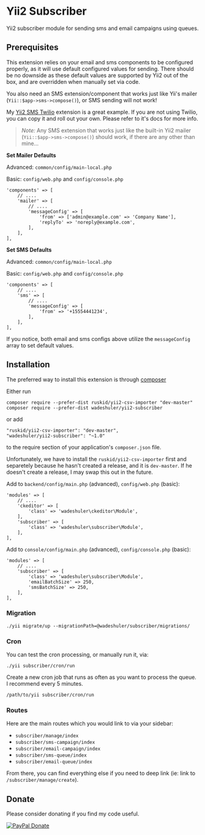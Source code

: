 # Yii2 Subscriber

Yii2 subscriber module for sending sms and email campaigns using queues.


## Prerequisites

This extension relies on your email and sms components to be configured properly, as it will
use default configured values for sending. There should be no downside as these default values
are supported by Yii2 out of the box, and are overridden when manually set via code.

You also need an SMS extension/component that works just like Yii's mailer (`Yii::$app->sms->compose()`),
or SMS sending will not work!

My [Yii2 SMS Twilio](https://github.com/wadeshuler/yii2-sms-twilio) extension is a great example. If you are
not using Twilio, you can copy it and roll out your own. Please refer to it's docs for more info.

> *Note:* Any SMS extension that works just like the built-in Yii2 mailer (`Yii::$app->sms->compose()`)
should work, if there are any other than mine...

**Set Mailer Defaults**

Advanced: `common/config/main-local.php`

Basic: `config/web.php` and `config/console.php`

```
'components' => [
    // ....
    'mailer' => [
        // ....
        'messageConfig' => [
            'from' => ['admin@example.com' => 'Company Name'],
            'replyTo' => 'noreply@example.com',
        ],
    ],
],
```

**Set SMS Defaults**

Advanced: `common/config/main-local.php`

Basic: `config/web.php` and `config/console.php`

```
'components' => [
    // ....
    'sms' => [
        // ....
        'messageConfig' => [
            'from' => '+15554441234',
        ],
    ],
],
```

If you notice, both email and sms configs above utilize the `messageConfig` array to set default values.


## Installation

The preferred way to install this extension is through [composer](http://getcomposer.org/download/)

Either run

    composer require --prefer-dist ruskid/yii2-csv-importer "dev-master"
    composer require --prefer-dist wadeshuler/yii2-subscriber

or add

    "ruskid/yii2-csv-importer": "dev-master",
    "wadeshuler/yii2-subscriber": "~1.0"

to the require section of your application's `composer.json` file.

Unfortunately, we have to install the `ruskid/yii2-csv-importer` first and separetely because he hasn't
created a release, and it is `dev-master`. If he doesn't create a release, I may swap this out in the future.


Add to `backend/config/main.php` (advanced), `config/web.php` (basic):

```
'modules' => [
    // ....
    'ckeditor' => [
        'class' => 'wadeshuler\ckeditor\Module',
    ],
    'subscriber' => [
        'class' => 'wadeshuler\subscriber\Module',
    ],
],
```

Add to `console/config/main.php` (advanced), `config/console.php` (basic):

```
'modules' => [
    // ....
    'subscriber' => [
        'class' => 'wadeshuler\subscriber\Module',
        'emailBatchSize' => 250,
        'smsBatchSize' => 250,
    ],
],
```


### Migration

```
./yii migrate/up --migrationPath=@wadeshuler/subscriber/migrations/
```


### Cron

You can test the cron processing, or manually run it, via:

    ./yii subscriber/cron/run

Create a new cron job that runs as often as you want to process the queue. I recommend every 5 minutes.

    /path/to/yii subscriber/cron/run


### Routes

Here are the main routes which you would link to via your sidebar:

 - `subscriber/manage/index`
 - `subscriber/sms-campaign/index`
 - `subscriber/email-campaign/index`
 - `subscriber/sms-queue/index`
 - `subscriber/email-queue/index`

From there, you can find everything else if you need to deep link (ie: link to `/subscriber/manage/create`).

## Donate

Please consider donating if you find my code useful.

[![PayPal Donate](https://i.ibb.co/YcM55mt/paypaldonate.png "Donate")](https://www.paypal.com/cgi-bin/webscr?cmd=_s-xclick&hosted_button_id=BEAUQFRMDPHT8&source=url)
